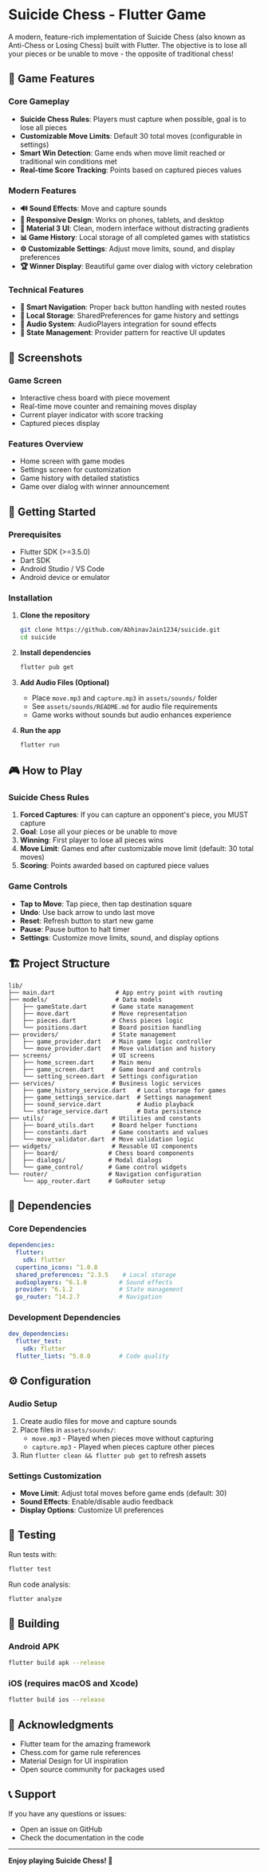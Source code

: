 # Suicide Chess - Flutter Game

A modern, feature-rich implementation of Suicide Chess (also known as Anti-Chess or Losing Chess) built with Flutter. The objective is to lose all your pieces or be unable to move - the opposite of traditional chess!

## 🎯 Game Features

### Core Gameplay
- **Suicide Chess Rules**: Players must capture when possible, goal is to lose all pieces
- **Customizable Move Limits**: Default 30 total moves (configurable in settings)
- **Smart Win Detection**: Game ends when move limit reached or traditional win conditions met
- **Real-time Score Tracking**: Points based on captured pieces values

### Modern Features
- **🔊 Sound Effects**: Move and capture sounds
- **📱 Responsive Design**: Works on phones, tablets, and desktop
- **🎨 Material 3 UI**: Clean, modern interface without distracting gradients
- **📊 Game History**: Local storage of all completed games with statistics
- **⚙️ Customizable Settings**: Adjust move limits, sound, and display preferences
- **🏆 Winner Display**: Beautiful game over dialog with victory celebration

### Technical Features
- **🧭 Smart Navigation**: Proper back button handling with nested routes
- **💾 Local Storage**: SharedPreferences for game history and settings
- **🎵 Audio System**: AudioPlayers integration for sound effects
- **🔄 State Management**: Provider pattern for reactive UI updates

## 📱 Screenshots

### Game Screen
- Interactive chess board with piece movement
- Real-time move counter and remaining moves display
- Current player indicator with score tracking
- Captured pieces display

### Features Overview
- Home screen with game modes
- Settings screen for customization
- Game history with detailed statistics
- Game over dialog with winner announcement

## 🚀 Getting Started

### Prerequisites
- Flutter SDK (>=3.5.0)
- Dart SDK
- Android Studio / VS Code
- Android device or emulator

### Installation

1. **Clone the repository**
   ```bash
   git clone https://github.com/AbhinavJain1234/suicide.git
   cd suicide
   ```

2. **Install dependencies**
   ```bash
   flutter pub get
   ```

3. **Add Audio Files (Optional)**
   - Place `move.mp3` and `capture.mp3` in `assets/sounds/` folder
   - See `assets/sounds/README.md` for audio file requirements
   - Game works without sounds but audio enhances experience

4. **Run the app**
   ```bash
   flutter run
   ```

## 🎮 How to Play

### Suicide Chess Rules
1. **Forced Captures**: If you can capture an opponent's piece, you MUST capture
2. **Goal**: Lose all your pieces or be unable to move
3. **Winning**: First player to lose all pieces wins
4. **Move Limit**: Games end after customizable move limit (default: 30 total moves)
5. **Scoring**: Points awarded based on captured piece values

### Game Controls
- **Tap to Move**: Tap piece, then tap destination square
- **Undo**: Use back arrow to undo last move
- **Reset**: Refresh button to start new game
- **Pause**: Pause button to halt timer
- **Settings**: Customize move limits, sound, and display options

## 🏗️ Project Structure

```
lib/
├── main.dart                 # App entry point with routing
├── models/                   # Data models
│   ├── gameState.dart       # Game state management
│   ├── move.dart            # Move representation
│   ├── pieces.dart          # Chess pieces logic
│   └── positions.dart       # Board position handling
├── providers/               # State management
│   ├── game_provider.dart   # Main game logic controller
│   └── move_provider.dart   # Move validation and history
├── screens/                 # UI screens
│   ├── home_screen.dart     # Main menu
│   ├── game_screen.dart     # Game board and controls
│   └── setting_screen.dart  # Settings configuration
├── services/                # Business logic services
│   ├── game_history_service.dart   # Local storage for games
│   ├── game_settings_service.dart  # Settings management
│   ├── sound_service.dart          # Audio playback
│   └── storage_service.dart        # Data persistence
├── utils/                   # Utilities and constants
│   ├── board_utils.dart     # Board helper functions
│   ├── constants.dart       # Game constants and values
│   └── move_validator.dart  # Move validation logic
├── widgets/                 # Reusable UI components
│   ├── board/              # Chess board components
│   ├── dialogs/            # Modal dialogs
│   └── game_control/       # Game control widgets
└── router/                 # Navigation configuration
    └── app_router.dart     # GoRouter setup
```

## 🔧 Dependencies

### Core Dependencies
```yaml
dependencies:
  flutter:
    sdk: flutter
  cupertino_icons: ^1.0.8
  shared_preferences: ^2.3.5    # Local storage
  audioplayers: ^6.1.0         # Sound effects
  provider: ^6.1.2             # State management
  go_router: ^14.2.7           # Navigation
```

### Development Dependencies
```yaml
dev_dependencies:
  flutter_test:
    sdk: flutter
  flutter_lints: ^5.0.0        # Code quality
```

## ⚙️ Configuration

### Audio Setup
1. Create audio files for move and capture sounds
2. Place files in `assets/sounds/`:
   - `move.mp3` - Played when pieces move without capturing
   - `capture.mp3` - Played when pieces capture other pieces
3. Run `flutter clean && flutter pub get` to refresh assets

### Settings Customization
- **Move Limit**: Adjust total moves before game ends (default: 30)
- **Sound Effects**: Enable/disable audio feedback
- **Display Options**: Customize UI preferences

## 🧪 Testing

Run tests with:
```bash
flutter test
```

Run code analysis:
```bash
flutter analyze
```

## 📱 Building

### Android APK
```bash
flutter build apk --release
```

### iOS (requires macOS and Xcode)
```bash
flutter build ios --release
```


## 🙏 Acknowledgments

- Flutter team for the amazing framework
- Chess.com for game rule references
- Material Design for UI inspiration
- Open source community for packages used

## 📞 Support

If you have any questions or issues:
- Open an issue on GitHub
- Check the documentation in the code


---

**Enjoy playing Suicide Chess! 🎉**

